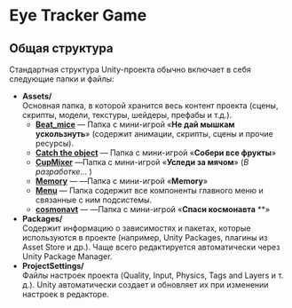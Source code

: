 

# Eye Tracker Game


## Общая структура

Стандартная структура Unity-проекта обычно включает в себя следующие папки и файлы:

- **Assets/**  
    Основная папка, в которой хранится весь контент проекта (сцены, скрипты, модели, текстуры, шейдеры, префабы и т.д.).
    - **[Beat_mice](./Assets/BeatMice)** — Папка с мини-игрой «**Не дай мышкам ускользнуть**» (содержит анимации, скрипты, сцены и прочие ресурсы).
    - **[Catch the object](<./Assets/Catch the object>)** — Папка с мини-игрой «**Собери все фрукты**» 
    - **[CupMixer](./Assets/CupMixer/)** —Папка с мини-игрой «**Уследи за мячом**» (_В разработке..._ )
    - **[Memory](./Assets/Memory/)** — —Папка с мини-игрой «**Memory**» 
    - **[Menu](./Assets/Menu/)** — Папка содержит все компоненты главного меню и связанные с ним подсистемы.
    - **[cosmonavt](./Assets/cosmonavt/)** — —Папка с мини-игрой «**Спаси космонавта**  **»
- **Packages/**  
    Содержит информацию о зависимостях и пакетах, которые используются в проекте (например, Unity Packages, плагины из Asset Store и др.). Чаще всего редактируется автоматически через Unity Package Manager.
- **ProjectSettings/**  
    Файлы настроек проекта (Quality, Input, Physics, Tags and Layers и т. д.). Unity автоматически создает и обновляет их при изменении настроек в редакторе.


